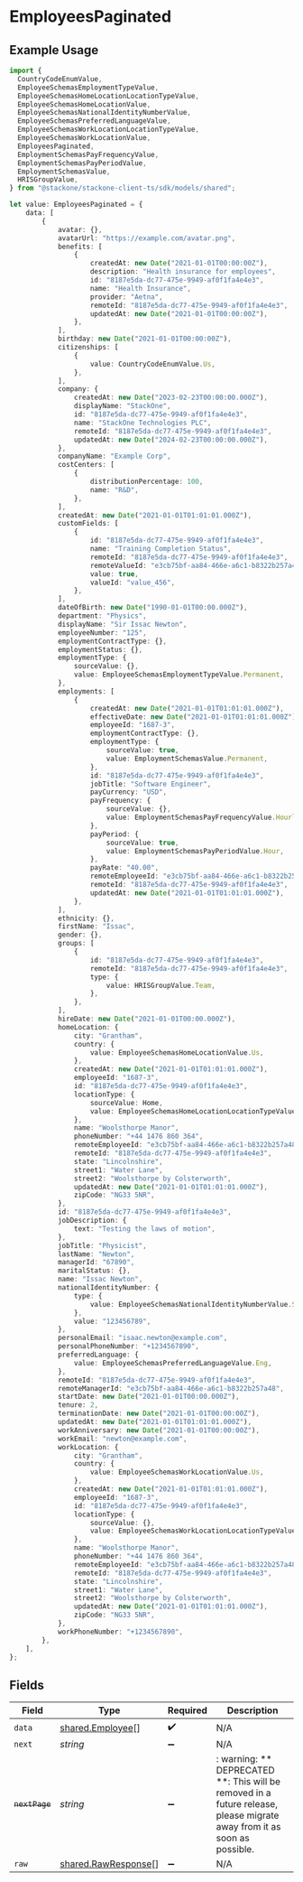 # EmployeesPaginated

## Example Usage

```typescript
import {
  CountryCodeEnumValue,
  EmployeeSchemasEmploymentTypeValue,
  EmployeeSchemasHomeLocationLocationTypeValue,
  EmployeeSchemasHomeLocationValue,
  EmployeeSchemasNationalIdentityNumberValue,
  EmployeeSchemasPreferredLanguageValue,
  EmployeeSchemasWorkLocationLocationTypeValue,
  EmployeeSchemasWorkLocationValue,
  EmployeesPaginated,
  EmploymentSchemasPayFrequencyValue,
  EmploymentSchemasPayPeriodValue,
  EmploymentSchemasValue,
  HRISGroupValue,
} from "@stackone/stackone-client-ts/sdk/models/shared";

let value: EmployeesPaginated = {
    data: [
        {
            avatar: {},
            avatarUrl: "https://example.com/avatar.png",
            benefits: [
                {
                    createdAt: new Date("2021-01-01T00:00:00Z"),
                    description: "Health insurance for employees",
                    id: "8187e5da-dc77-475e-9949-af0f1fa4e4e3",
                    name: "Health Insurance",
                    provider: "Aetna",
                    remoteId: "8187e5da-dc77-475e-9949-af0f1fa4e4e3",
                    updatedAt: new Date("2021-01-01T00:00:00Z"),
                },
            ],
            birthday: new Date("2021-01-01T00:00:00Z"),
            citizenships: [
                {
                    value: CountryCodeEnumValue.Us,
                },
            ],
            company: {
                createdAt: new Date("2023-02-23T00:00:00.000Z"),
                displayName: "StackOne",
                id: "8187e5da-dc77-475e-9949-af0f1fa4e4e3",
                name: "StackOne Technologies PLC",
                remoteId: "8187e5da-dc77-475e-9949-af0f1fa4e4e3",
                updatedAt: new Date("2024-02-23T00:00:00.000Z"),
            },
            companyName: "Example Corp",
            costCenters: [
                {
                    distributionPercentage: 100,
                    name: "R&D",
                },
            ],
            createdAt: new Date("2021-01-01T01:01:01.000Z"),
            customFields: [
                {
                    id: "8187e5da-dc77-475e-9949-af0f1fa4e4e3",
                    name: "Training Completion Status",
                    remoteId: "8187e5da-dc77-475e-9949-af0f1fa4e4e3",
                    remoteValueId: "e3cb75bf-aa84-466e-a6c1-b8322b257a48",
                    value: true,
                    valueId: "value_456",
                },
            ],
            dateOfBirth: new Date("1990-01-01T00:00.000Z"),
            department: "Physics",
            displayName: "Sir Issac Newton",
            employeeNumber: "125",
            employmentContractType: {},
            employmentStatus: {},
            employmentType: {
                sourceValue: {},
                value: EmployeeSchemasEmploymentTypeValue.Permanent,
            },
            employments: [
                {
                    createdAt: new Date("2021-01-01T01:01:01.000Z"),
                    effectiveDate: new Date("2021-01-01T01:01:01.000Z"),
                    employeeId: "1687-3",
                    employmentContractType: {},
                    employmentType: {
                        sourceValue: true,
                        value: EmploymentSchemasValue.Permanent,
                    },
                    id: "8187e5da-dc77-475e-9949-af0f1fa4e4e3",
                    jobTitle: "Software Engineer",
                    payCurrency: "USD",
                    payFrequency: {
                        sourceValue: {},
                        value: EmploymentSchemasPayFrequencyValue.Hourly,
                    },
                    payPeriod: {
                        sourceValue: true,
                        value: EmploymentSchemasPayPeriodValue.Hour,
                    },
                    payRate: "40.00",
                    remoteEmployeeId: "e3cb75bf-aa84-466e-a6c1-b8322b257a48",
                    remoteId: "8187e5da-dc77-475e-9949-af0f1fa4e4e3",
                    updatedAt: new Date("2021-01-01T01:01:01.000Z"),
                },
            ],
            ethnicity: {},
            firstName: "Issac",
            gender: {},
            groups: [
                {
                    id: "8187e5da-dc77-475e-9949-af0f1fa4e4e3",
                    remoteId: "8187e5da-dc77-475e-9949-af0f1fa4e4e3",
                    type: {
                        value: HRISGroupValue.Team,
                    },
                },
            ],
            hireDate: new Date("2021-01-01T00:00.000Z"),
            homeLocation: {
                city: "Grantham",
                country: {
                    value: EmployeeSchemasHomeLocationValue.Us,
                },
                createdAt: new Date("2021-01-01T01:01:01.000Z"),
                employeeId: "1687-3",
                id: "8187e5da-dc77-475e-9949-af0f1fa4e4e3",
                locationType: {
                    sourceValue: Home,
                    value: EmployeeSchemasHomeLocationLocationTypeValue.Home,
                },
                name: "Woolsthorpe Manor",
                phoneNumber: "+44 1476 860 364",
                remoteEmployeeId: "e3cb75bf-aa84-466e-a6c1-b8322b257a48",
                remoteId: "8187e5da-dc77-475e-9949-af0f1fa4e4e3",
                state: "Lincolnshire",
                street1: "Water Lane",
                street2: "Woolsthorpe by Colsterworth",
                updatedAt: new Date("2021-01-01T01:01:01.000Z"),
                zipCode: "NG33 5NR",
            },
            id: "8187e5da-dc77-475e-9949-af0f1fa4e4e3",
            jobDescription: {
                text: "Testing the laws of motion",
            },
            jobTitle: "Physicist",
            lastName: "Newton",
            managerId: "67890",
            maritalStatus: {},
            name: "Issac Newton",
            nationalIdentityNumber: {
                type: {
                    value: EmployeeSchemasNationalIdentityNumberValue.Ssn,
                },
                value: "123456789",
            },
            personalEmail: "isaac.newton@example.com",
            personalPhoneNumber: "+1234567890",
            preferredLanguage: {
                value: EmployeeSchemasPreferredLanguageValue.Eng,
            },
            remoteId: "8187e5da-dc77-475e-9949-af0f1fa4e4e3",
            remoteManagerId: "e3cb75bf-aa84-466e-a6c1-b8322b257a48",
            startDate: new Date("2021-01-01T00:00.000Z"),
            tenure: 2,
            terminationDate: new Date("2021-01-01T00:00:00Z"),
            updatedAt: new Date("2021-01-01T01:01:01.000Z"),
            workAnniversary: new Date("2021-01-01T00:00:00Z"),
            workEmail: "newton@example.com",
            workLocation: {
                city: "Grantham",
                country: {
                    value: EmployeeSchemasWorkLocationValue.Us,
                },
                createdAt: new Date("2021-01-01T01:01:01.000Z"),
                employeeId: "1687-3",
                id: "8187e5da-dc77-475e-9949-af0f1fa4e4e3",
                locationType: {
                    sourceValue: {},
                    value: EmployeeSchemasWorkLocationLocationTypeValue.Home,
                },
                name: "Woolsthorpe Manor",
                phoneNumber: "+44 1476 860 364",
                remoteEmployeeId: "e3cb75bf-aa84-466e-a6c1-b8322b257a48",
                remoteId: "8187e5da-dc77-475e-9949-af0f1fa4e4e3",
                state: "Lincolnshire",
                street1: "Water Lane",
                street2: "Woolsthorpe by Colsterworth",
                updatedAt: new Date("2021-01-01T01:01:01.000Z"),
                zipCode: "NG33 5NR",
            },
            workPhoneNumber: "+1234567890",
        },
    ],
};
```

## Fields

| Field                                                                                                                   | Type                                                                                                                    | Required                                                                                                                | Description                                                                                                             |
| ----------------------------------------------------------------------------------------------------------------------- | ----------------------------------------------------------------------------------------------------------------------- | ----------------------------------------------------------------------------------------------------------------------- | ----------------------------------------------------------------------------------------------------------------------- |
| `data`                                                                                                                  | [shared.Employee](../../../sdk/models/shared/employee.md)[]                                                             | :heavy_check_mark:                                                                                                      | N/A                                                                                                                     |
| `next`                                                                                                                  | *string*                                                                                                                | :heavy_minus_sign:                                                                                                      | N/A                                                                                                                     |
| ~~`nextPage`~~                                                                                                          | *string*                                                                                                                | :heavy_minus_sign:                                                                                                      | : warning: ** DEPRECATED **: This will be removed in a future release, please migrate away from it as soon as possible. |
| `raw`                                                                                                                   | [shared.RawResponse](../../../sdk/models/shared/rawresponse.md)[]                                                       | :heavy_minus_sign:                                                                                                      | N/A                                                                                                                     |